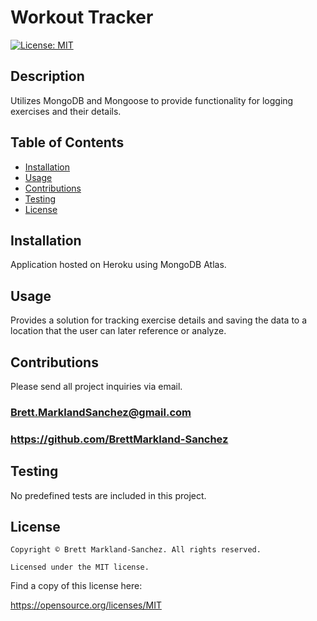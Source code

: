 
  # Workout Tracker
  [![License: MIT](https://img.shields.io/badge/License-MIT-yellow.svg)](https://opensource.org/licenses/MIT)
  ## Description
  Utilizes MongoDB and Mongoose to provide functionality for logging exercises and their details.
  ## Table of Contents
  - [Installation](#installation)
  - [Usage](#usage)
  - [Contributions](#contributions)
  - [Testing](#testing)
  - [License](#license)
  ## Installation
  Application hosted on Heroku using MongoDB Atlas.
  ## Usage
  Provides a solution for tracking exercise details and saving the data to a location that the user can later reference or analyze.
  ## Contributions
  Please send all project inquiries via email.
  ### Brett.MarklandSanchez@gmail.com
  ### https://github.com/BrettMarkland-Sanchez
  ## Testing
  No predefined tests are included in this project.
  ## License
  
    Copyright © Brett Markland-Sanchez. All rights reserved.

    Licensed under the MIT license.

      

  Find a copy of this license here:

  https://opensource.org/licenses/MIT
  
